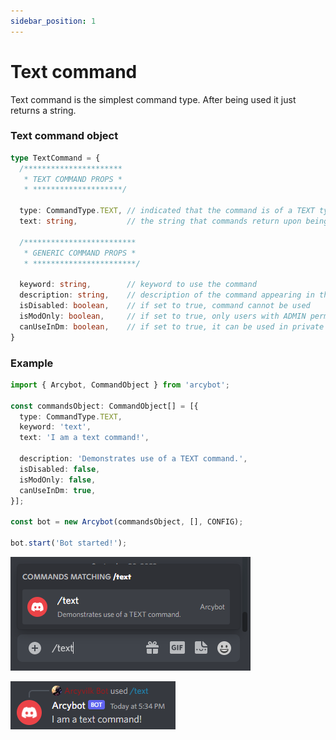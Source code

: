 ```yaml
---
sidebar_position: 1
---
```


# Text command

Text command is the simplest command type. After being used it just returns a string.

### Text command object

```ts
type TextCommand = {
  /**********************
   * TEXT COMMAND PROPS *
   * ********************/

  type: CommandType.TEXT, // indicated that the command is of a TEXT type
  text: string,           // the string that commands return upon being called
  
  /*************************
   * GENERIC COMMAND PROPS *
   * ***********************/
  
  keyword: string,        // keyword to use the command
  description: string,    // description of the command appearing in the slash command menu
  isDisabled: boolean,    // if set to true, command cannot be used
  isModOnly: boolean,     // if set to true, only users with ADMIN permissions can use it
  canUseInDm: boolean,    // if set to true, it can be used in private message
}
```

### Example

```ts title="index.ts"
import { Arcybot, CommandObject } from 'arcybot';

const commandsObject: CommandObject[] = [{
  type: CommandType.TEXT,
  keyword: 'text',
  text: 'I am a text command!',

  description: 'Demonstrates use of a TEXT command.',
  isDisabled: false,
  isModOnly: false,
  canUseInDm: true,
}];

const bot = new Arcybot(commandsObject, [], CONFIG);

bot.start('Bot started!');
```

![](./img/text-01.png)

![](./img/text-02.png)
